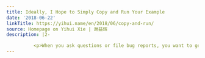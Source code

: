 ```yaml
---
title: Ideally, I Hope to Simply Copy and Run Your Example
date: '2018-06-22'
linkTitle: https://yihui.name/en/2018/06/copy-and-run/
source: Homepage on Yihui Xie | 谢益辉
description: |2-

          <p>When you ask questions or file bug reports, you want to get answers and solutions as quickly as possible, right? If that is the case, I&rsquo;d like to talk about a very common situation in questions and bug reports in this post. Basically, if I&rsquo;m unable to answer the question due to lack of information or reproducible examples the first time I see it, I&rsquo;m likely to skip it and won&rsquo;t come back for the second time, unless I happen to be free and happy enough to <a hr
---
```


